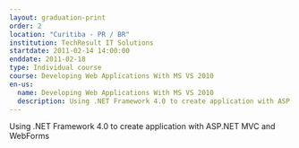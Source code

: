 ```yaml
---
layout: graduation-print
order: 2
location: "Curitiba - PR / BR"
institution: TechResult IT Solutions
startdate: 2011-02-14 14:00:00
enddate: 2011-02-18
type: Individual course
course: Developing Web Applications With MS VS 2010
en-us:
  name: Developing Web Applications With MS VS 2010
  description: Using .NET Framework 4.0 to create application with ASP.NET MVC and WebForms
---
```


Using .NET Framework 4.0 to create application with ASP.NET MVC and WebForms
